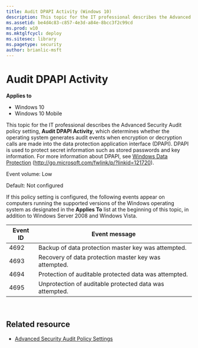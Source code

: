```yaml
---
title: Audit DPAPI Activity (Windows 10)
description: This topic for the IT professional describes the Advanced Security Audit policy setting, Audit DPAPI Activity, which determines whether the operating system generates audit events when encryption or decryption calls are made into the data protection application interface (DPAPI).
ms.assetid: be4d4c83-c857-4e3d-a84e-8bcc3f2c99cd
ms.prod: w10
ms.mktglfcycl: deploy
ms.sitesec: library
ms.pagetype: security
author: brianlic-msft
---
```


# Audit DPAPI Activity

**Applies to**
-   Windows 10
-   Windows 10 Mobile

This topic for the IT professional describes the Advanced Security Audit policy setting, **Audit DPAPI Activity**, which determines whether the operating system generates audit events when encryption or decryption calls are made into the data protection application interface (DPAPI).
DPAPI is used to protect secret information such as stored passwords and key information. For more information about DPAPI, see [Windows Data Protection](http://go.microsoft.com/fwlink/p/?linkid=121720) (http://go.microsoft.com/fwlink/p/?linkid=121720).

Event volume: Low

Default: Not configured

If this policy setting is configured, the following events appear on computers running the supported versions of the Windows operating system as designated in the **Applies To** list at the beginning of this topic, in addition to Windows Server 2008 and Windows Vista.

| Event ID | Event message |
| - | - |
| 4692 | Backup of data protection master key was attempted. | 
| 4693 | Recovery of data protection master key was attempted. | 
| 4694 | Protection of auditable protected data was attempted. |
| 4695 | Unprotection of auditable protected data was attempted. | 
 
## Related resource

- [Advanced Security Audit Policy Settings](advanced-security-audit-policy-settings.md)
 
 
